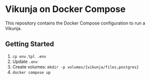 # Vikunja on Docker Compose

This repository contains the Docker Compose configuration to run a Vikunja.

## Getting Started

1. `cp env.tpl .env`
2. Update `.env`
3. Create volumes: `mkdir -p volumes/{vikunja/files,postgres}`
4. `docker compose up`

